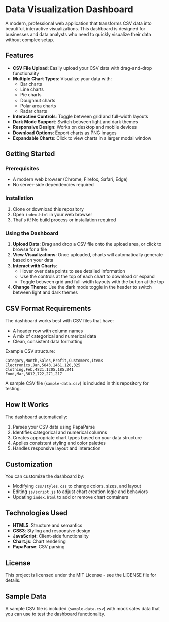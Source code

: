 # Data Visualization Dashboard

A modern, professional web application that transforms CSV data into beautiful, interactive visualizations. This dashboard is designed for businesses and data analysts who need to quickly visualize their data without complex setup.

## Features

- **CSV File Upload**: Easily upload your CSV data with drag-and-drop functionality
- **Multiple Chart Types**: Visualize your data with:
  - Bar charts
  - Line charts
  - Pie charts
  - Doughnut charts
  - Polar area charts
  - Radar charts
- **Interactive Controls**: Toggle between grid and full-width layouts
- **Dark Mode Support**: Switch between light and dark themes
- **Responsive Design**: Works on desktop and mobile devices
- **Download Options**: Export charts as PNG images
- **Expandable Charts**: Click to view charts in a larger modal window

## Getting Started

### Prerequisites

- A modern web browser (Chrome, Firefox, Safari, Edge)
- No server-side dependencies required

### Installation

1. Clone or download this repository
2. Open `index.html` in your web browser
3. That's it! No build process or installation required

### Using the Dashboard

1. **Upload Data**: Drag and drop a CSV file onto the upload area, or click to browse for a file
2. **View Visualizations**: Once uploaded, charts will automatically generate based on your data
3. **Interact with Charts**: 
   - Hover over data points to see detailed information
   - Use the controls at the top of each chart to download or expand
   - Toggle between grid and full-width layouts with the button at the top
4. **Change Theme**: Use the dark mode toggle in the header to switch between light and dark themes

## CSV Format Requirements

The dashboard works best with CSV files that have:

- A header row with column names
- A mix of categorical and numerical data
- Clean, consistent data formatting

Example CSV structure:

```
Category,Month,Sales,Profit,Customers,Items
Electronics,Jan,5843,1461,120,325
Clothing,Feb,4821,1205,185,241
Food,Mar,3612,722,271,217
```

A sample CSV file (`sample-data.csv`) is included in this repository for testing.

## How It Works

The dashboard automatically:

1. Parses your CSV data using PapaParse
2. Identifies categorical and numerical columns
3. Creates appropriate chart types based on your data structure
4. Applies consistent styling and color palettes
5. Handles responsive layout and interaction

## Customization

You can customize the dashboard by:

- Modifying `css/styles.css` to change colors, sizes, and layout
- Editing `js/script.js` to adjust chart creation logic and behaviors
- Updating `index.html` to add or remove chart containers

## Technologies Used

- **HTML5**: Structure and semantics
- **CSS3**: Styling and responsive design
- **JavaScript**: Client-side functionality
- **Chart.js**: Chart rendering
- **PapaParse**: CSV parsing

## License

This project is licensed under the MIT License - see the LICENSE file for details.

## Sample Data

A sample CSV file is included (`sample-data.csv`) with mock sales data that you can use to test the dashboard functionality. 
